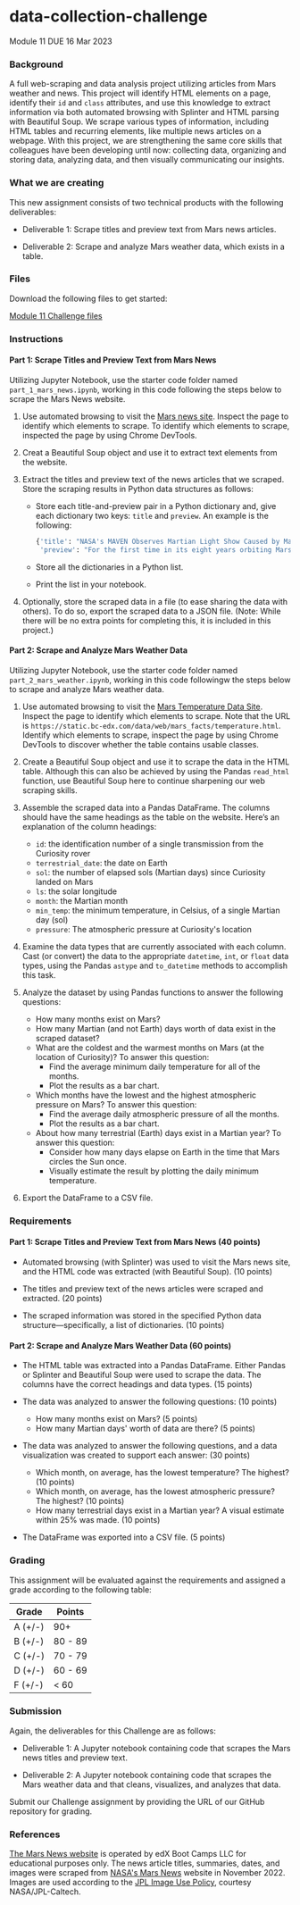 # data-collection-challenge

Module 11 DUE 16 Mar 2023

### Background

A full web-scraping and data analysis project utilizing articles from Mars weather and news. This project will identify HTML elements on a page, identify their `id` and `class` attributes, and use this knowledge to extract information via both automated browsing with Splinter and HTML parsing with Beautiful Soup. We scrape various types of information, including HTML tables and recurring elements, like multiple news articles on a webpage. With this project, we are strengthening the same core skills that colleagues have been developing until now: collecting data, organizing and storing data, analyzing data, and then visually communicating our insights.

### What we are creating

This new assignment consists of two technical products with the following deliverables:

- Deliverable 1: Scrape titles and preview text from Mars news articles.

- Deliverable 2: Scrape and analyze Mars weather data, which exists in a table.

### Files

Download the following files to get started:

[Module 11 Challenge files](https://static.bc-edx.com/data/dl-1-2/m11/lms/starter/Starter_Code_v1.2.2.zip)

### Instructions

#### Part 1: Scrape Titles and Preview Text from Mars News

Utilizing Jupyter Notebook, use the starter code folder named `part_1_mars_news.ipynb`, working in this code following the steps below to scrape the Mars News website.

1. Use automated browsing to visit the [Mars news site](https://static.bc-edx.com/data/web/mars_news/index.html). Inspect the page to identify which elements to scrape. To identify which elements to scrape, inspected the page by using Chrome DevTools.

2. Creat a Beautiful Soup object and use it to extract text elements from the website.

3. Extract the titles and preview text of the news articles that we scraped. Store the scraping results in Python data structures as follows:

   - Store each title-and-preview pair in a Python dictionary and, give each dictionary two keys: `title` and `preview`. An example is the following:

     ```python
     {'title': "NASA's MAVEN Observes Martian Light Show Caused by Major Solar Storm",
      'preview': "For the first time in its eight years orbiting Mars, NASA’s MAVEN mission witnessed two different types of ultraviolet aurorae simultaneously, the result of solar storms that began on Aug. 27."}
     ```

   - Store all the dictionaries in a Python list.

   - Print the list in your notebook.

4. Optionally, store the scraped data in a file (to ease sharing the data with others). To do so, export the scraped data to a JSON file.
   (Note: While there will be no extra points for completing this, it is included in this project.)

#### Part 2: Scrape and Analyze Mars Weather Data

Utilizing Jupyter Notebook, use the starter code folder named `part_2_mars_weather.ipynb`, working in this code followingw the steps below to scrape and analyze Mars weather data.

1. Use automated browsing to visit the [Mars Temperature Data Site](https://static.bc-edx.com/data/web/mars_facts/temperature.html). Inspect the page to identify which elements to scrape. Note that the URL is `https://static.bc-edx.com/data/web/mars_facts/temperature.html`. Identify which elements to scrape, inspect the page by using Chrome DevTools to discover whether the table contains usable classes.

2. Create a Beautiful Soup object and use it to scrape the data in the HTML table. Although this can also be achieved by using the Pandas `read_html` function, use Beautiful Soup here to continue sharpening our web scraping skills.

3. Assemble the scraped data into a Pandas DataFrame. The columns should have the same headings as the table on the website. Here’s an explanation of the column headings:

   - `id`: the identification number of a single transmission from the Curiosity rover
   - `terrestrial_date`: the date on Earth
   - `sol`: the number of elapsed sols (Martian days) since Curiosity landed on Mars
   - `ls`: the solar longitude
   - `month`: the Martian month
   - `min_temp`: the minimum temperature, in Celsius, of a single Martian day (sol)
   - `pressure`: The atmospheric pressure at Curiosity's location

4. Examine the data types that are currently associated with each column. Cast (or convert) the data to the appropriate `datetime`, `int`, or `float` data types, using the Pandas `astype` and `to_datetime` methods to accomplish this task.

5. Analyze the dataset by using Pandas functions to answer the following questions:

   - How many months exist on Mars?
   - How many Martian (and not Earth) days worth of data exist in the scraped dataset?
   - What are the coldest and the warmest months on Mars (at the location of Curiosity)? To answer this question:
     - Find the average minimum daily temperature for all of the months.
     - Plot the results as a bar chart.
   - Which months have the lowest and the highest atmospheric pressure on Mars? To answer this question:
     - Find the average daily atmospheric pressure of all the months.
     - Plot the results as a bar chart.
   - About how many terrestrial (Earth) days exist in a Martian year? To answer this question:
     - Consider how many days elapse on Earth in the time that Mars circles the Sun once.
     - Visually estimate the result by plotting the daily minimum temperature.

6. Export the DataFrame to a CSV file.

### Requirements

#### Part 1: Scrape Titles and Preview Text from Mars News (40 points)

- Automated browsing (with Splinter) was used to visit the Mars news site, and the HTML code was extracted (with Beautiful Soup). (10 points)

- The titles and preview text of the news articles were scraped and extracted. (20 points)

- The scraped information was stored in the specified Python data structure&mdash;specifically, a list of dictionaries. (10 points)

#### Part 2: Scrape and Analyze Mars Weather Data (60 points)

- The HTML table was extracted into a Pandas DataFrame. Either Pandas or Splinter and Beautiful Soup were used to scrape the data. The columns have the correct headings and data types. (15 points)

- The data was analyzed to answer the following questions: (10 points)

  - How many months exist on Mars? (5 points)
  - How many Martian days' worth of data are there? (5 points)

- The data was analyzed to answer the following questions, and a data visualization was created to support each answer: (30 points)

  - Which month, on average, has the lowest temperature? The highest? (10 points)
  - Which month, on average, has the lowest atmospheric pressure? The highest? (10 points)
  - How many terrestrial days exist in a Martian year? A visual estimate within 25% was made. (10 points)

- The DataFrame was exported into a CSV file. (5 points)

### Grading

This assignment will be evaluated against the requirements and assigned a grade according to the following table:

| Grade   | Points  |
| ------- | ------- |
| A (+/-) | 90+     |
| B (+/-) | 80 - 89 |
| C (+/-) | 70 - 79 |
| D (+/-) | 60 - 69 |
| F (+/-) | < 60    |

### Submission

Again, the deliverables for this Challenge are as follows:

- Deliverable 1: A Jupyter notebook containing code that scrapes the Mars news titles and preview text.

- Deliverable 2: A Jupyter notebook containing code that scrapes the Mars weather data and that cleans, visualizes, and analyzes that data.

Submit our Challenge assignment by providing the URL of our GitHub repository for grading.

### References

[The Mars News website](https://static.bc-edx.com/data/web/mars_news/index.html) is operated by edX Boot Camps LLC for educational purposes only. The news article titles, summaries, dates, and images were scraped from [NASA's Mars News](https://mars.nasa.gov/) website in November 2022. Images are used according to the [JPL Image Use Policy](https://www.jpl.nasa.gov/jpl-image-use-policy), courtesy NASA/JPL-Caltech.
